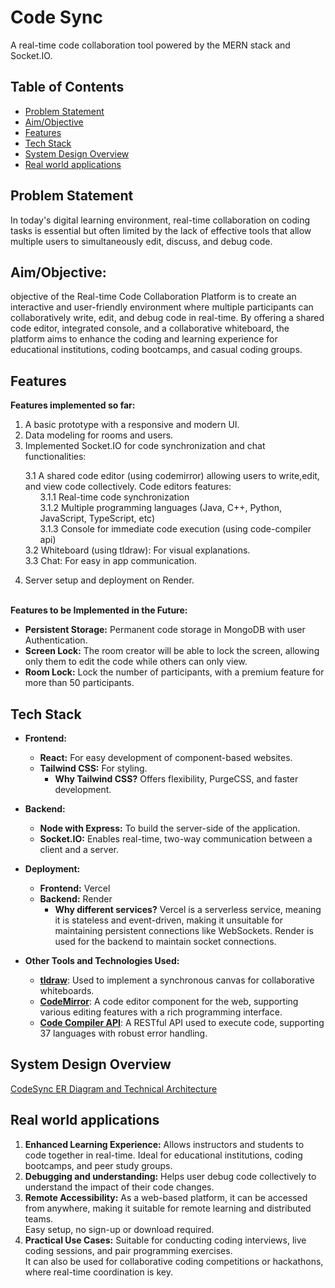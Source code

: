 # Code Sync

A real-time code collaboration tool powered by the MERN stack and Socket.IO.

## Table of Contents

- [Problem Statement](#problem-statement)
- [Aim/Objective](#aimobjective)
- [Features](#features)
- [Tech Stack](#tech-stack)
- [System Design Overview](#system-design-overview)
- [Real world applications](#real-world-applications)
<!-- - [Usage](#usage) -->

## Problem Statement

In today's digital learning environment, real-time collaboration on coding tasks is essential but often limited by the lack of effective tools that allow multiple users to simultaneously edit, discuss, and debug code.

## Aim/Objective:

objective of the Real-time Code Collaboration Platform is to create an interactive and user-friendly environment where multiple participants can collaboratively write, edit, and debug code in real-time. By offering a shared code editor, integrated console, and a collaborative whiteboard, the platform aims to enhance the coding and learning experience for educational institutions, coding bootcamps, and casual coding groups.

## Features

**Features implemented so far:**
1. A basic prototype with a responsive and modern UI.
2. Data modeling for rooms and users.
3. Implemented Socket.IO for code synchronization and chat functionalities:
<ul type='none'>
    <li>
        3.1 A shared code editor (using codemirror) allowing users to write,edit, and view code collectively. Code editors features:
        <ul type='none'>
            <li>
                3.1.1 Real-time code synchronization
            </li>
            <li>
                3.1.2 Multiple programming languages (Java, C++, Python, JavaScript, TypeScript, etc)
            </li>
            <li>
                3.1.3 Console for immediate code execution (using code-compiler api)
            </li>
        </ul>
    </li>
    <li>
        3.2 Whiteboard (using tldraw): For visual explanations.
    </li>
    <li>
        3.3 Chat: For easy in app communication.
    </li>
</ul>

4. Server setup and deployment on Render.<br/><br/>

**Features to be Implemented in the Future:**
- **Persistent Storage:** Permanent code storage in MongoDB with user Authentication.
- **Screen Lock:** The room creator will be able to lock the screen, allowing only them to edit the code while others can only view.
- **Room Lock:** Lock the number of participants, with a premium feature for more than 50 participants.

## Tech Stack

- **Frontend:**
    - **React:** For easy development of component-based websites.
    - **Tailwind CSS:** For styling.
        - **Why Tailwind CSS?** Offers flexibility, PurgeCSS, and faster development.
- **Backend:**
    - **Node with Express:** To build the server-side of the application.
    - **Socket.IO:** Enables real-time, two-way communication between a client and a server.
- **Deployment:**
    - **Frontend:** Vercel
    - **Backend:** Render
        - **Why different services?** Vercel is a serverless service, meaning it is stateless and event-driven, making it unsuitable for maintaining persistent connections like WebSockets. Render is used for the backend to maintain socket connections.

- **Other Tools and Technologies Used:**
    - [**tldraw**](https://tldraw.dev/): Used to implement a synchronous canvas for collaborative whiteboards.
    - [**CodeMirror**](https://codemirror.net/): A code editor component for the web, supporting various editing features with a rich programming interface.
    - [**Code Compiler API**](https://rapidapi.com/abdheshnayak/api/code-compiler): A RESTful API used to execute code, supporting 37 languages with robust error handling.
    

## System Design Overview

[CodeSync ER Diagram and Technical Architecture](https://app.eraser.io/workspace/ewHbT6LRwZ1UOKbTdjaM?origin=share)

## Real world applications

1. **Enhanced Learning Experience:**
   Allows instructors and students to code together in real-time. Ideal for educational institutions, coding bootcamps, and peer study groups.
2. **Debugging and understanding:**
   Helps user debug code collectively to understand the impact of their code changes.
3. **Remote Accessibility:**
   As a web-based platform, it can be accessed from anywhere, making it suitable for remote learning and distributed teams.<br />
   Easy setup, no sign-up or download required.
4. **Practical Use Cases:**
   Suitable for conducting coding interviews, live coding sessions, and pair programming exercises.<br />
   It can also be used for collaborative coding competitions or hackathons, where real-time coordination is key.